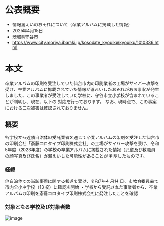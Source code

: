 # 公表概要
- 情報漏えいのおそれについて（卒業アルバムに掲載した情報）
- 2025年4月15日
- 茨城県守谷市
- https://www.city.moriya.ibaraki.jp/kosodate_kyouiku/kyouiku/1010336.html

# 本文
卒業アルバムの印刷を受注していた仙台市内の印刷業者の工場がサイバー攻撃を受け、卒業アルバムに掲載されていた情報が漏えいしたおそれがある事案が発生しました。この事業者が受注していた学校に、守谷市立小学校が含まれていることが判明し、現在、以下の 対応を行っております。 なお、現時点で、この事案における二次被害は確認されておりません。

## 概要
各学校から近隣自治体の受託業者を通じて卒業アルバムの印刷を受注した仙台市の印刷会社「斎藤コロタイプ印刷株式会社」の工場がサイバー攻撃を受け、令和5年度（2023年度）の学校の卒業アルバムに掲載された情報（児童及び教職員の顔写真及び氏名）が漏えいした可能性があることが 判明したものです。

### 経緯
他自治体での当該事案に関する報道を受け、令和7年4 月14 日、市教育委員会で市内全小中学校（13 校）に確認を開始 ・学校から受託された事業者から、卒業アルバムの印刷を斎藤コロタイプ印刷株式会社に発注したことを確認

### 対象となる学校及び対象者数
![image](https://github.com/user-attachments/assets/baf7371b-e2b8-4724-8d42-338af633108d)
